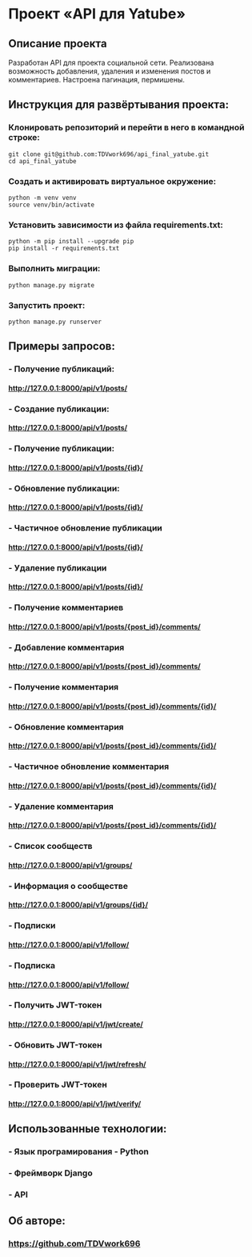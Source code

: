 # Проект «API для Yatube»

## Описание проекта
Разработан API для проекта социальной сети. Реализована возможность добавления, 
удаления и изменения постов и комментариев. Настроена пагинация, пермишены.

## Инструкция для развёртывания проекта:
### Клонировать репозиторий и перейти в него в командной строке:
`git clone git@github.com:TDVwork696/api_final_yatube.git`\
`cd api_final_yatube`

### Cоздать и активировать виртуальное окружение:
`python -m venv venv`\
`source venv/bin/activate`

### Установить зависимости из файла requirements.txt:
`python -m pip install --upgrade pip`\
`pip install -r requirements.txt`

### Выполнить миграции:
`python manage.py migrate`

### Запустить проект:
`python manage.py runserver`

## Примеры запросов:
### - Получение публикаций:
#### http://127.0.0.1:8000/api/v1/posts/

### - Создание публикации:
#### http://127.0.0.1:8000/api/v1/posts/

### - Получение публикации:
#### http://127.0.0.1:8000/api/v1/posts/{id}/

### - Обновление публикации:
#### http://127.0.0.1:8000/api/v1/posts/{id}/

### - Частичное обновление публикации
#### http://127.0.0.1:8000/api/v1/posts/{id}/

### - Удаление публикации
#### http://127.0.0.1:8000/api/v1/posts/{id}/

### - Получение комментариев
#### http://127.0.0.1:8000/api/v1/posts/{post_id}/comments/

### - Добавление комментария
#### http://127.0.0.1:8000/api/v1/posts/{post_id}/comments/

### - Получение комментария
#### http://127.0.0.1:8000/api/v1/posts/{post_id}/comments/{id}/

### - Обновление комментария
#### http://127.0.0.1:8000/api/v1/posts/{post_id}/comments/{id}/

### - Частичное обновление комментария
#### http://127.0.0.1:8000/api/v1/posts/{post_id}/comments/{id}/

### - Удаление комментария
#### http://127.0.0.1:8000/api/v1/posts/{post_id}/comments/{id}/

### - Список сообществ
#### http://127.0.0.1:8000/api/v1/groups/

### - Информация о сообществе
#### http://127.0.0.1:8000/api/v1/groups/{id}/

### - Подписки
#### http://127.0.0.1:8000/api/v1/follow/

### - Подписка
#### http://127.0.0.1:8000/api/v1/follow/

### - Получить JWT-токен
#### http://127.0.0.1:8000/api/v1/jwt/create/

### - Обновить JWT-токен
#### http://127.0.0.1:8000/api/v1/jwt/refresh/

### - Проверить JWT-токен
#### http://127.0.0.1:8000/api/v1/jwt/verify/

## Использованные технологии:
### - Язык програмирования - Python
### - Фреймворк Django 
### - API 

## Об авторе:
### https://github.com/TDVwork696
